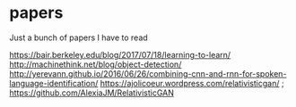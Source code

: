 # papers
Just a bunch of papers I have to read

https://bair.berkeley.edu/blog/2017/07/18/learning-to-learn/
http://machinethink.net/blog/object-detection/
http://yerevann.github.io/2016/06/26/combining-cnn-and-rnn-for-spoken-language-identification/
https://ajolicoeur.wordpress.com/relativisticgan/ ; https://github.com/AlexiaJM/RelativisticGAN
